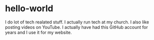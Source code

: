 # hello-world
I do lot of tech realated stuff. I actually run tech at my church. I also like posting videos on YouTube. I actually have had this GitHub account for years and I use it for my website.
